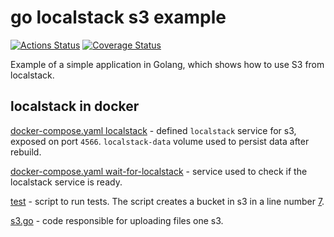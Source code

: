 # go localstack s3 example
[![Actions Status](https://github.com/maksymilian-lewicki/go-localstack-s3-example/workflows/build-test/badge.svg)](https://github.com/maksymilian-lewicki/go-localstack-s3-example/actions)
[![Coverage Status](https://coveralls.io/repos/github/maksymilian-lewicki/go-localstack-s3-example/badge.svg)](https://coveralls.io/github/maksymilian-lewicki/go-localstack-s3-example)

Example of a simple application in Golang, which shows how to use S3 from localstack.

## localstack in docker
[docker-compose.yaml localstack](./docker-compose.yml#L11-L21) - defined `localstack` service for s3, exposed on port `4566`. `localstack-data` volume used to persist data after rebuild.

[docker-compose.yaml wait-for-localstack](./docker-compose.yml#L23-L27) - service used to check if the localstack service is ready.

[test](scripts/test.sh) - script to run tests. The script creates a bucket in s3 in a line number [7](scripts/test.sh#L7).

[s3.go](./s3.go#L13-L38) - code responsible for uploading files one s3.